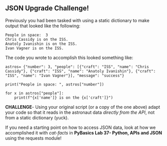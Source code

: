 ## JSON Upgrade Challenge!

Previously you had been tasked with using a static dictionary to make output that looked like the following:

```
People in space:  3
Chris Cassidy is on the ISS.
Anatoly Ivanishin is on the ISS.
Ivan Vagner is on the ISS.
```

The code you wrote to accomplish this looked something like:

```
astros= {"number": 3, "people": [{"craft": "ISS", "name": "Chris Cassidy"}, {"craft": "ISS", "name": "Anatoly Ivanishin"}, {"craft": "ISS", "name": "Ivan Vagner"}], "message": "success"}

print("People in space: ", astros["number"])

for x in astros["people"]:
    print(f"{x['name']} is on the {x['craft']}")
```

**CHALLENGE**- Using your original script (or a copy of the one above) adapt your code so that it reads in the astronaut data *directly from the API*, not from a static dictionary (yuck).

If you need a starting point on how to access JSON data, look at how we accomplished it with *cat-facts* in **PyBasics Lab 37- Python, APIs and JSON** using the requests module!
